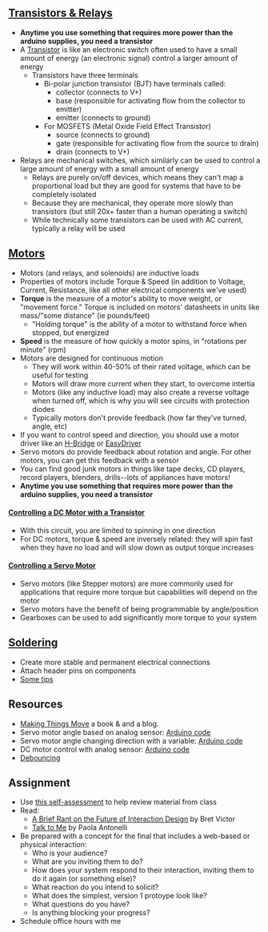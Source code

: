 ## [Transistors & Relays](https://itp.nyu.edu/physcomp/lessons/electronics/transistors-relays-and-controlling-high-current-loads/)
- **Anytime you use something that requires more power than the arduino supplies, you need a transistor**
- A [Transistor](https://learn.sparkfun.com/tutorials/transistors/all) is like an electronic switch often used to have a small amount of energy (an electronic signal) control a larger amount of energy
    - Transistors have three terminals 
        - Bi-polar junction transistor (BJT) have terminals called:
            - collector (connects to V+)
            - base (responsible for activating flow from the collector to emitter)
            - emitter (connects to ground)
        - For MOSFETS (Metal Oxide Field Effect Transistor)
            - source (connects to ground)
            - gate (responsible for activating flow from the source to drain)
            - drain (connects to V+)
- Relays are mechanical switches, which similarly can be used to control a large amount of energy with a small amount of energy
    - Relays are purely on/off devices, which means they can't map a proportional load but they are good for systems that have to be completely isolated
    - Because they are mechanical, they operate more slowly than transistors (but still 20x+ faster than a human operating a switch)
    - While technically some transistors can be used with AC current, typically a relay will be used 

## [Motors](https://itp.nyu.edu/physcomp/lessons/dc-motors-the-basics/)
- Motors (and relays, and solenoids) are inductive loads
- Properties of motors include Torque & Speed (in addition to Voltage, Current, Resistance, like all other electrical components we've used)
- **Torque** is the measure of a motor's ability to move weight, or "movement force." Torque is included on motors' datasheets in units like mass/"some distance" (ie pounds/feet)
    - "Holding torque" is the ability of a motor to withstand force when stopped, but energized
- **Speed** is the measure of how quickly a motor spins, in "rotations per minute" (rpm)
- Motors are designed for continuous motion
    - They will work within 40-50% of their rated voltage, which can be useful for testing
    - Motors will draw more current when they start, to overcome intertia
    - Motors (like any inductive load) may also create a reverse voltage when turned off, which is why you will see circuits with protection diodes
    - Typically motors don't provide feedback (how far they've turned, angle, etc)
- If you want to control speed and direction, you should use a motor driver like an [H-Bridge](https://www.sparkfun.com/products/315) or [EasyDriver](https://www.sparkfun.com/products/12779)
- Servo motors do provide feedback about rotation and angle. For other motors, you can get this feedback with a sensor
- You can find good junk motors in things like tape decks, CD players, record players, blenders, drills--lots of appliances have motors!
- **Anytime you use something that requires more power than the arduino supplies, you need a transistor**

#### [Controlling a DC Motor with a Transistor](https://learn.adafruit.com/experimenters-guide-for-metro/circ03-intro)
- With this circuit, you are limited to spinning in one direction
- For DC motors, torque & speed are inversely related: they will spin fast when they have no load and will slow down as output torque increases

#### [Controlling a Servo Motor](https://learn.adafruit.com/experimenters-guide-for-metro/circ04-intro)
- Servo motors (like Stepper motors) are more commonly used for applications that require more torque but capabilities will depend on the motor
- Servo motors have the benefit of being programmable by angle/position
- Gearboxes can be used to add significantly more torque to your system

## [Soldering](https://learn.sparkfun.com/tutorials/how-to-solder-through-hole-soldering)
- Create more stable and permanent electrical connections
- Attach header pins on components
- [Some tips]()

## Resources
- [Making Things Move](http://www.makingthingsmove.com/) a book & and a blog.
- Servo motor angle based on analog sensor: [Arduino code](https://create.arduino.cc/editor/jfunky7/71ac5d64-6815-40ec-9909-d57dd834a1ed/preview)
- Servo motor angle changing direction with a variable: [Arduino code](https://create.arduino.cc/editor/jfunky7/475dba59-170f-4d47-a0da-2ddcee13b8e1/preview)
- DC motor control with analog sensor: [Arduino code](https://create.arduino.cc/editor/jfunky7/70ef8597-08e2-4c52-89c6-b7c66e1ab321/preview)
- [Debouncing](https://docs.arduino.cc/built-in-examples/digital/Debounce)

## Assignment 
- Use [this self-assessment](https://forms.gle/4FiVSaczJUntFvf68) to help review material from class
- Read:
    - [A Brief Rant on the Future of Interaction Design](http://worrydream.com/ABriefRantOnTheFutureOfInteractionDesign/) by Bret Victor
    - [Talk to Me](https://www.moma.org/interactives/exhibitions/2011/talktome/essay/) by Paola Antonelli
- Be prepared with a concept for the final that includes a web-based or physical interaction:
    - Who is your audience?
    - What are you inviting them to do?
    - How does your system respond to their interaction, inviting them to do it again (or something else)?
    - What reaction do you intend to solicit?
    - What does the simplest, version 1 protoype look like?
    - What questions do you have?
    - Is anything blocking your progress?
- Schedule office hours with me
